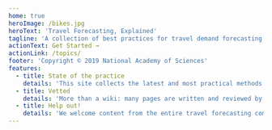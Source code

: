 ```yaml
---
home: true
heroImage: /bikes.jpg
heroText: 'Travel Forecasting, Explained'
tagline: 'A collection of best practices for travel demand forecasting and modeling.'
actionText: Get Started →
actionLink: /topics/
footer: 'Copyright © 2019 National Academy of Sciences'
features:
  - title: State of the practice
    details: 'This site collects the latest and most practical methods and tools available for travel modelers.'
  - title: Vetted
    details: 'More than a wiki: many pages are written and reviewed by leaders in our industry, including members of the TRB ADB45 committee.'
  - title: Help out!
    details: 'We welcome content from the entire travel forecasting community. Please help us keep the content fresh!'
---
```


<br/>
<br/>
<br/>
<br/>
<br/>
<br/>

